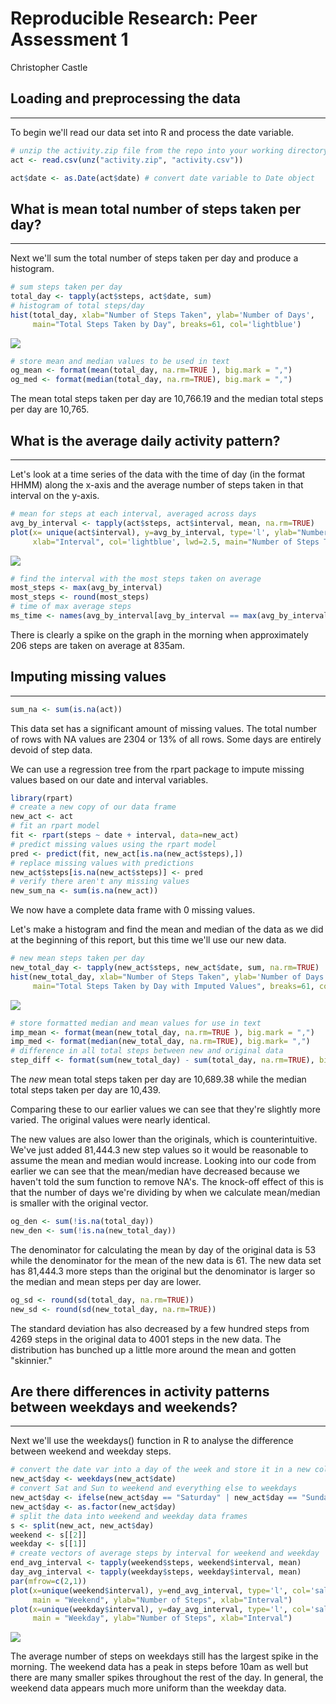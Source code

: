 # Reproducible Research: Peer Assessment 1
Christopher Castle  
## Loading and preprocessing the data
___

To begin we'll read our data set into R and process the date variable.

```r
# unzip the activity.zip file from the repo into your working directory. 
act <- read.csv(unz("activity.zip", "activity.csv"))

act$date <- as.Date(act$date) # convert date variable to Date object
```
## What is mean total number of steps taken per day?
___
Next we'll sum the total number of steps taken per day and produce a histogram.  

```r
# sum steps taken per day
total_day <- tapply(act$steps, act$date, sum)
# histogram of total steps/day
hist(total_day, xlab="Number of Steps Taken", ylab='Number of Days', 
     main="Total Steps Taken by Day", breaks=61, col='lightblue')
```

![](PA1_template_files/figure-html/unnamed-chunk-1-1.png) 

```r
# store mean and median values to be used in text
og_mean <- format(mean(total_day, na.rm=TRUE ), big.mark = ",")
og_med <- format(median(total_day, na.rm=TRUE), big.mark = ",")
```
The mean total steps taken per day are 10,766.19 and the median total steps per day are 10,765.   

## What is the average daily activity pattern?
___
Let's look at a time series of the data with the time of day (in the format HHMM) along the x-axis and the average number of steps taken in that interval on the y-axis.

```r
# mean for steps at each interval, averaged across days
avg_by_interval <- tapply(act$steps, act$interval, mean, na.rm=TRUE)
plot(x= unique(act$interval), y=avg_by_interval, type='l', ylab="Number of Steps",
     xlab="Interval", col='lightblue', lwd=2.5, main="Number of Steps Taken by Interval")
```

![](PA1_template_files/figure-html/unnamed-chunk-2-1.png) 

```r
# find the interval with the most steps taken on average
most_steps <- max(avg_by_interval)
most_steps <- round(most_steps)
# time of max average steps
ms_time <- names(avg_by_interval[avg_by_interval == max(avg_by_interval)])
```

There is clearly a spike on the graph in the morning when approximately 206 steps are taken on average at 835am.

## Imputing missing values
___

```r
sum_na <- sum(is.na(act))
```
This data set has a significant amount of missing values. The total number of rows with NA values are 2304 or 13% of all rows. Some days are entirely devoid of step data.

We can use a regression tree from the rpart package to impute missing values based on our date and interval variables.


```r
library(rpart)
# create a new copy of our data frame
new_act <- act
# fit an rpart model
fit <- rpart(steps ~ date + interval, data=new_act)
# predict missing values using the rpart model
pred <- predict(fit, new_act[is.na(new_act$steps),])
# replace missing values with predictions
new_act$steps[is.na(new_act$steps)] <- pred
# verify there aren't any missing values
new_sum_na <- sum(is.na(new_act))
```
We now have a complete data frame with 0 missing values.

Let's make a histogram and find the mean and median of the data as we did at the beginning of this report, but this time we'll use our new data.


```r
# new mean steps taken per day
new_total_day <- tapply(new_act$steps, new_act$date, sum, na.rm=TRUE)
hist(new_total_day, xlab="Number of Steps Taken", ylab='Number of Days', 
     main="Total Steps Taken by Day with Imputed Values", breaks=61, col='lightblue')
```

![](PA1_template_files/figure-html/unnamed-chunk-5-1.png) 

```r
# store formatted median and mean values for use in text
imp_mean <- format(mean(new_total_day, na.rm=TRUE ), big.mark = ",")
imp_med <- format(median(new_total_day, na.rm=TRUE), big.mark= ",")
# difference in all total steps between new and original data
step_diff <- format(sum(new_total_day) - sum(total_day, na.rm=TRUE), big.mark=",")
```
The *new* mean total steps taken per day are 10,689.38 while the median total steps taken per day are 10,439.

Comparing these to our earlier values we can see that they're slightly more varied. The original values were nearly identical. 

The new values are also lower than the originals, which is counterintuitive. We've just added 81,444.3 new step values so it would be reasonable to assume the mean and median would increase. Looking into our code from earlier we can see that the mean/median have decreased because we haven't told the sum function to remove NA's. The knock-off effect of this is that the number of days we're dividing by when we calculate mean/median is smaller with the original vector.


```r
og_den <- sum(!is.na(total_day))
new_den <- sum(!is.na(new_total_day))
```
The denominator for calculating the mean by day of the original data is 53 while the denominator for the mean of the new data is 61. The new data set has 81,444.3 more steps than the original but the denominator is larger so the median and mean steps per day are lower.

```r
og_sd <- round(sd(total_day, na.rm=TRUE))
new_sd <- round(sd(new_total_day, na.rm=TRUE))
```
The standard deviation has also decreased by a few hundred steps from 4269 steps in the original data to 4001 steps in the new data. The distribution has bunched up a little more around the mean and gotten "skinnier." 


## Are there differences in activity patterns between weekdays and weekends?
___
Next we'll use the weekdays() function in R to analyse the difference between weekend and weekday steps. 

```r
# convert the date var into a day of the week and store it in a new column
new_act$day <- weekdays(new_act$date)
# convert Sat and Sun to weekend and everything else to weekdays
new_act$day <- ifelse(new_act$day == "Saturday" | new_act$day == "Sunday",'weekend','weekday')
new_act$day <- as.factor(new_act$day)
# split the data into weekend and weekday data frames
s <- split(new_act, new_act$day)
weekend <- s[[2]]
weekday <- s[[1]]
# create vectors of average steps by interval for weekend and weekday
end_avg_interval <- tapply(weekend$steps, weekend$interval, mean)
day_avg_interval <- tapply(weekday$steps, weekday$interval, mean)
par(mfrow=c(2,1))
plot(x=unique(weekend$interval), y=end_avg_interval, type='l', col='salmon', lwd=2.5,
     main = "Weekend", ylab="Number of Steps", xlab="Interval")
plot(x=unique(weekday$interval), y=day_avg_interval, type='l', col='salmon', lwd=2.5,
     main = "Weekday", ylab="Number of Steps", xlab="Interval")
```

![](PA1_template_files/figure-html/unnamed-chunk-8-1.png) 

The average number of steps on weekdays still has the largest spike in the morning. The weekend data has a peak in steps before 10am as well but there are many smaller spikes throughout the rest of the day. In general, the weekend data appears much more uniform than the weekday data. 
